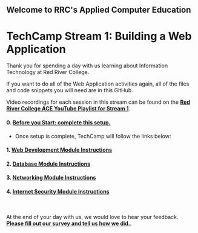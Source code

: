 ## Welcome to RRC's Applied Computer Education
# TechCamp Stream 1: Building a Web Application


Thank you for spending a day with us learning about Information Technology at Red River College.

If you want to do all of the Web Application activities again, all of the files and code snippets you will need are in this GitHub.

Video recordings for each session in this stream can be found on the **<a href="https://www.youtube.com/playlist?list=PL6Izhxz8ouOmmyt8O3aTvsyM7iYDj5d-J" target="_blank">Red River College ACE YouTube Playlist for Stream 1</a>**.

#### 0. [Before you Start: complete this setup.](/TechCamp%20-%20Web%20App/0%20Before%20You%20Start%20Demo.md)  
- Once setup is complete, TechCamp will follow the links below:  

#### 1. [Web Development Module Instructions](/TechCamp%20-%20Web%20App/1%20Web%20Programming%20Demo.md)
#### 2. [Database Module Instructions](/TechCamp%20-%20Web%20App/2%20Database%20Demo.md)
#### 3. [Networking Module Instructions](/TechCamp%20-%20Web%20App/3%20Networking%20Demo.md)
#### 4. [Internet Security Module Instructions](/TechCamp%20-%20Web%20App/4%20Internet%20Security%20Demo.md)

</br>  

At the end of your day with us, we would love to hear your feedback.  
**<a href="https://forms.office.com/Pages/ResponsePage.aspx?id=RZv6hqN6cECKVO3O9Da9RNVssp8kJtxMngDi82Jspk9UMks0UldJNFFLSDBTR0UwOVpGUTdZRFRNMy4u" target="_blank">Please fill out our survey and tell us how we did.</a>**.
